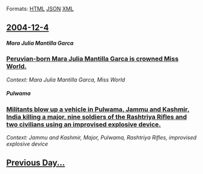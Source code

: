 
Formats: [HTML](2004/12/4/index.html)  [JSON](2004/12/4/index.json)  [XML](2004/12/4/index.xml)  

## [2004-12-4](/news/2004/12/4/index.md)

##### Mara Julia Mantilla Garca
### [ Peruvian-born Mara Julia Mantilla Garca is crowned Miss World. ](/news/2004/12/4/peruvian-born-maria-julia-mantilla-garcia-is-crowned-miss-world.md)
_Context: Mara Julia Mantilla Garca, Miss World_

##### Pulwama
### [ Militants blow up a vehicle in Pulwama, Jammu and Kashmir, India killing a major, nine soldiers of the Rashtriya Rifles and two civilians using an improvised explosive device. ](/news/2004/12/4/militants-blow-up-a-vehicle-in-pulwama-jammu-and-kashmir-india-killing-a-major-nine-soldiers-of-the-rashtriya-rifles-and-two-civilians-u.md)
_Context: Jammu and Kashmir, Major, Pulwama, Rashtriya Rifles, improvised explosive device_

## [Previous Day...](/news/2004/12/3/index.md)

